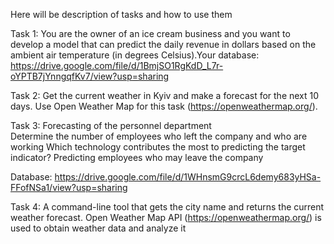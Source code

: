Here will be description of tasks and how to use them

Task 1: You are the owner of an ice cream business and you want to develop a model that can predict the daily revenue in dollars based on the ambient air temperature (in degrees Celsius).Your database: https://drive.google.com/file/d/1BmjSO1RgKdD_L7r-oYPTB7jYnngqfKv7/view?usp=sharing 

Task 2: Get the current weather in Kyiv and make a forecast for the next 10 days. Use Open Weather Map for this task (https://openweathermap.org/). 

Task 3: Forecasting of the personnel department  
Determine the number of employees who left the company and who are working
Which technology contributes the most to predicting the target indicator?
Predicting employees who may leave the company

Database: https://drive.google.com/file/d/1WHnsmG9crcL6demy683yHSa-FFofNSa1/view?usp=sharing

Task 4: A command-line tool that gets the city name and returns the current weather forecast. Open Weather Map API (https://openweathermap.org/) is used to obtain weather data and analyze it

